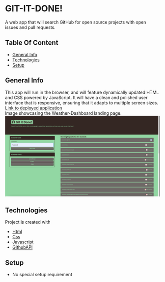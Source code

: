 # GIT-IT-DONE!
A web app that will search GitHub for open source projects with open issues and pull requests.

## Table Of Content
* [General Info](#general-info)
* [Technologies](#technologies)
* [Setup](#setup)

## General Info
This app will run in the browser, and will feature dynamically updated HTML and CSS powered by JavaScript. 
It will have a clean and polished user interface that is responsive, ensuring that it adapts to multiple screen sizes.<br>
[Link to deployed application](https://bennasabir.github.io/git-it-done/)
<br>
Image showcasing the Weather-Dashboard landing page.
<img src=./assets/images/screenshot.png>


## Technologies
Project is created with 
* [Html](https://html.com/)
* [Css](https://developer.mozilla.org/en-US/docs/Web/CSS)
* [Javascript](https://www.javascript.com/)
* [GithubAPI](https://docs.github.com/en/rest)

## Setup
* No special setup requirement
